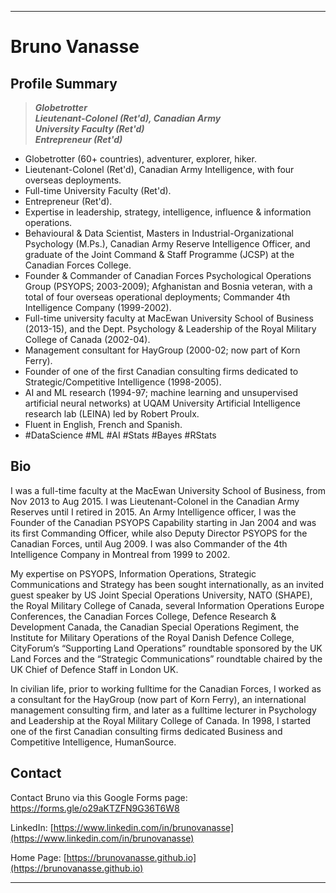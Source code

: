 * * *
# Bruno Vanasse

## Profile Summary

> ***Globetrotter<br>
Lieutenant-Colonel (Ret'd), Canadian Army<br>
University Faculty (Ret'd)<br>
Entrepreneur (Ret'd)***<br>

* Globetrotter (60+ countries), adventurer, explorer, hiker. 
* Lieutenant-Colonel (Ret'd), Canadian Army Intelligence, with four overseas deployments.
* Full-time University Faculty (Ret'd).
* Entrepreneur (Ret'd). 
* Expertise in leadership, strategy, intelligence, influence & information operations.
* Behavioural & Data Scientist, Masters in Industrial-Organizational Psychology (M.Ps.), Canadian Army Reserve Intelligence Officer, and graduate of the Joint Command & Staff Programme (JCSP) at the Canadian Forces College.
* Founder & Commander of Canadian Forces Psychological Operations Group (PSYOPS; 2003-2009); Afghanistan and Bosnia veteran, with a total of four overseas operational deployments; Commander 4th Intelligence Company (1999-2002).
* Full-time university faculty at MacEwan University School of Business (2013-15), and the Dept. Psychology & Leadership of the Royal Military College of Canada (2002-04).
* Management consultant for HayGroup (2000-02; now part of Korn Ferry).
* Founder of one of the first Canadian consulting firms dedicated to Strategic/Competitive Intelligence (1998-2005).
* AI and ML research (1994-97; machine learning and unsupervised artificial neural networks) at UQAM University Artificial Intelligence research lab (LEINA) led by Robert Proulx.
* Fluent in English, French and Spanish.
* #DataScience #ML #AI #Stats #Bayes #RStats

## Bio

I was a full-time faculty at the MacEwan University School of Business, from Nov 2013 to Aug 2015. I was Lieutenant-Colonel in the Canadian Army Reserves until I retired in 2015. An Army Intelligence officer, I was the Founder of the Canadian PSYOPS Capability starting in Jan 2004 and was its first Commanding Officer, while also Deputy Director PSYOPS for the Canadian Forces, until Aug 2009. I was also Commander of the 4th Intelligence Company in Montreal from 1999 to 2002.

My expertise on PSYOPS, Information Operations, Strategic Communications and Strategy has been sought internationally, as an invited guest speaker by US Joint Special Operations University, NATO (SHAPE), the Royal Military College of Canada, several Information Operations Europe Conferences, the Canadian Forces College, Defence Research & Development Canada, the Canadian Special Operations Regiment, the Institute for Military Operations of the Royal Danish Defence College, CityForum’s “Supporting Land Operations” roundtable sponsored by the UK Land Forces and the “Strategic Communications” roundtable chaired by the UK Chief of Defence Staff in London UK.
 
In civilian life, prior to working fulltime for the Canadian Forces, I worked as a consultant for the HayGroup (now part of Korn Ferry), an international management consulting firm, and later as a fulltime lecturer in Psychology and Leadership at the Royal Military College of Canada. In 1998, I started one of the first Canadian consulting firms dedicated Business and Competitive Intelligence, HumanSource. 

## Contact 

Contact Bruno via this Google Forms page: [https://forms.gle/o29aKTZFN9G36T6W8 ](https://forms.gle/o29aKTZFN9G36T6W8) 

LinkedIn: [https://www.linkedin.com/in/brunovanasse](https://www.linkedin.com/in/brunovanasse)

Home Page: [https://brunovanasse.github.io](https://brunovanasse.github.io)

* * *
